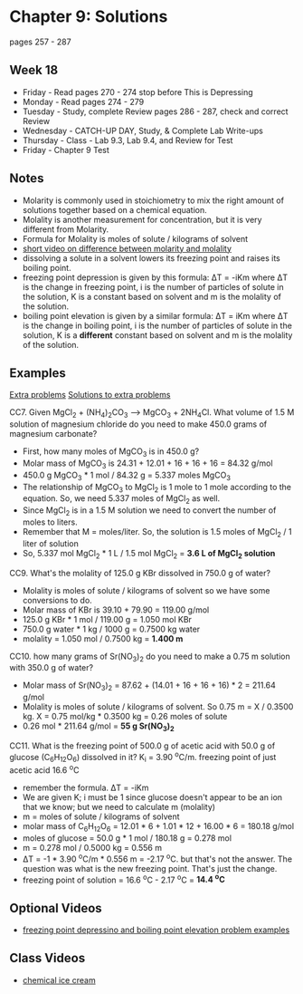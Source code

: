 # Chapter 9: Solutions

pages 257 - 287

## Week 18

- Friday - Read pages 270 - 274 stop before This is Depressing
- Monday - Read pages 274 - 279
- Tuesday - Study, complete Review pages 286 - 287, check and correct Review
- Wednesday - CATCH-UP DAY, Study, & Complete Lab Write-ups
- Thursday - Class - Lab 9.3, Lab 9.4, and Review for Test
- Friday - Chapter 9 Test

## Notes

- Molarity is commonly used in stoichiometry to mix the right amount of solutions together based on a chemical equation.
- Molality is another measurement for concentration, but it is very different from Molarity.
- Formula for Molality is moles of solute / kilograms of solvent
- [short video on difference between molarity and molality](https://youtu.be/96oNrVnTk50)
- dissolving a solute in a solvent lowers its freezing point and raises its boiling point.
- freezing point depression is given by this formula: 	&#916;T = -iKm where 	&#916;T is the change in freezing point, i is the number of particles of solute in the solution, K is a constant based on solvent and m is the molality of the solution.
- boiling point elevation is given by a similar formula: &#916;T = iKm where 	&#916;T is the change in boiling point, i is the number of particles of solute in the solution, K is a **different** constant based on solvent and m is the molality of the solution.

## Examples

[Extra problems](https://bereanbuilders.com/olc/ddchem/ch9_exprob.pdf)
[Solutions to extra problems](https://bereanbuilders.com/olc/ddchem/ch9_exproba.pdf)

CC7. Given MgCl<sub>2</sub> + (NH<sub>4</sub>)<sub>2</sub>CO<sub>3</sub> --> MgCO<sub>3</sub> + 2NH<sub>4</sub>Cl. What volume of 1.5 M solution of magnesium chloride do you need to make 450.0 grams of magnesium carbonate?
- First, how many moles of MgCO<sub>3</sub> is in 450.0 g? 
- Molar mass of MgCO<sub>3</sub> is 24.31 + 12.01 + 16 + 16 + 16 = 84.32 g/mol
- 450.0 g MgCO<sub>3</sub> * 1 mol / 84.32 g = 5.337 moles MgCO<sub>3</sub>
- The relationship of MgCO<sub>3</sub> to MgCl<sub>2</sub> is 1 mole to 1 mole according to the equation. So, we need 5.337 moles of MgCl<sub>2</sub> as well.
- Since MgCl<sub>2</sub> is in a 1.5 M solution we need to convert the number of moles to liters.
- Remember that M = moles/liter. So, the solution is 1.5 moles of MgCl<sub>2</sub> / 1 liter of solution
- So, 5.337 mol MgCl<sub>2</sub> * 1 L / 1.5 mol MgCl<sub>2</sub> = **3.6 L of MgCl<sub>2</sub> solution**

CC9. What's the molality of 125.0 g KBr dissolved in 750.0 g of water?
- Molality is moles of solute / kilograms of solvent so we have some conversions to do.
- Molar mass of KBr is 39.10 + 79.90 = 119.00 g/mol
- 125.0 g KBr * 1 mol / 119.00 g = 1.050 mol KBr
- 750.0 g water * 1 kg / 1000 g = 0.7500 kg water
- molality = 1.050 mol / 0.7500 kg = **1.400 m**

CC10. how many grams of Sr(NO<sub>3</sub>)<sub>2</sub> do you need to make a 0.75 m solution with 350.0 g of water?
- Molar mass of Sr(NO<sub>3</sub>)<sub>2</sub> = 87.62 + (14.01 + 16 + 16 + 16) * 2 = 211.64 g/mol
- Molality is moles of solute / kilograms of solvent. So 0.75 m = X / 0.3500 kg. X = 0.75 mol/kg * 0.3500 kg = 0.26 moles of solute
- 0.26 mol * 211.64 g/mol = **55 g Sr(NO<sub>3</sub>)<sub>2</sub>**

CC11. What is the freezing point of 500.0 g of acetic acid with 50.0 g of glucose (C<sub>6</sub>H<sub>12</sub>O<sub>6</sub>) dissolved in it? K<sub>i</sub> = 3.90 <sup>o</sup>C/m. freezing point of just acetic acid 16.6 <sup>o</sup>C
- remember the formula. &#916;T = -iKm 
- We are given K; i must be 1 since glucose doesn't appear to be an ion that we know; but we need to calculate m (molality)
- m = moles of solute / kilograms of solvent
- molar mass of C<sub>6</sub>H<sub>12</sub>O<sub>6</sub> = 12.01 * 6 + 1.01 * 12 + 16.00 * 6 = 180.18 g/mol
- moles of glucose = 50.0 g * 1 mol / 180.18 g = 0.278 mol
- m = 0.278 mol / 0.5000 kg = 0.556 m
- &#916;T = -1 * 3.90 <sup>o</sup>C/m * 0.556 m = -2.17 <sup>o</sup>C. but that's not the answer. The question was what is the new freezing point. That's just the change.
- freezing point of solution = 16.6 <sup>o</sup>C - 2.17 <sup>o</sup>C = **14.4 <sup>o</sup>C**

## Optional Videos

- [freezing point depressino and boiling point elevation problem examples](https://youtu.be/FTa-8wIXxS0)


## Class Videos

- [chemical ice cream](https://youtu.be/OslIVjv0MiY)
